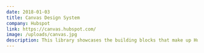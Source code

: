 ```yaml
---
date: 2018-01-03
title: Canvas Design System
company: Hubspot
link: https://canvas.hubspot.com/
image: /uploads/canvas.jpg
description: This library showcases the building blocks that make up Hubspot's design system, from colors and typography to React-based components and data visualization tools.
---
```


